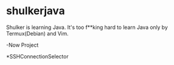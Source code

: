 # shulkerjava
Shulker is learning Java.
It's too f**king hard to learn Java only by Termux(Debian)  and Vim.

-Now Project

*SSHConnectionSelector

